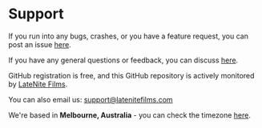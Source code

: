 # Support

If you run into any bugs, crashes, or you have a feature request, you can post an issue [here](https://github.com/latenitefilms/recalltoolbox/issues).

If you have any general questions or feedback, you can discuss [here](https://github.com/latenitefilms/recalltoolbox/discussions).

GitHub registration is free, and this GitHub repository is actively monitored by [LateNite Films](https://github.com/latenitefilms).

You can also email us: [support@latenitefilms.com](mailto:support@latenitefilms.com?subject=Recall%20Toolbox%20Support)

We're based in **Melbourne, Australia** - you can check the timezone [here](https://www.timeanddate.com/worldclock/australia/melbourne).